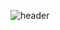 ![header](https://capsule-render.vercel.app/api?type=soft&section=header&text=Health%20Gesture%20AI&fontSize=45)

